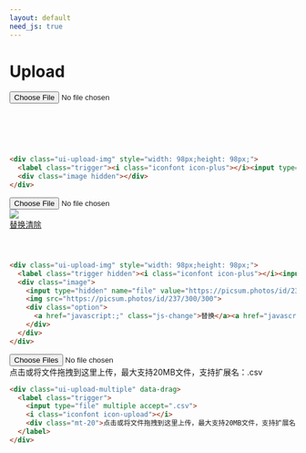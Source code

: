 ```yaml
---
layout: default
need_js: true
---
```


# Upload

<div class="ui-upload-img" style="width: 98px;height: 98px;">
  <label class="trigger"><i class="iconfont icon-plus"></i><input type="file"></label>
  <div class="image hidden"></div>
</div>

```html
<div class="ui-upload-img" style="width: 98px;height: 98px;">
  <label class="trigger"><i class="iconfont icon-plus"></i><input type="file"></label>
  <div class="image hidden"></div>
</div>
```

 <div class="ui-upload-img" style="width: 98px;height: 98px;">
  <label class="trigger hidden"><i class="iconfont icon-plus"></i><input type="file"></label>
  <div class="image">
    <input type="hidden" name="file" value="https://picsum.photos/id/237/300/300">
    <img src="https://picsum.photos/id/237/300/300">
    <div class="option">
      <a href="javascript:;" class="js-change">替换</a><a href="javascript:;" class="js-clean">清除</a>
    </div>
  </div>
</div>

```html
<div class="ui-upload-img" style="width: 98px;height: 98px;">
  <label class="trigger hidden"><i class="iconfont icon-plus"></i><input type="file"></label>
  <div class="image">
    <input type="hidden" name="file" value="https://picsum.photos/id/237/300/300">
    <img src="https://picsum.photos/id/237/300/300">
    <div class="option">
      <a href="javascript:;" class="js-change">替换</a><a href="javascript:;" class="js-clean">清除</a>
    </div>
  </div>
</div>
```

<div class="ui-upload-multiple" data-drag>
  <label class="trigger">
    <input type="file" multiple accept=".csv">
    <i class="iconfont icon-upload"></i>
    <div class="mt-20">点击或将文件拖拽到这里上传，最大支持20MB文件，支持扩展名：.csv</div>
  </label>
</div>

```html
<div class="ui-upload-multiple" data-drag>
  <label class="trigger">
    <input type="file" multiple accept=".csv">
    <i class="iconfont icon-upload"></i>
    <div class="mt-20">点击或将文件拖拽到这里上传，最大支持20MB文件，支持扩展名：.csv</div>
  </label>
</div>
```